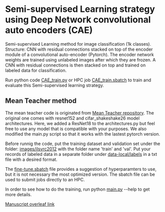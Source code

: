 # Semi-supervised Learning strategy using Deep Network convolutional auto encoders (CAE)
Semi-supervised Learning method for image classification (1k classes). Structure: CNN with residual connections stacked on top of the encoder module of a convolutional auto-encoder (Pytorch). The encoder network weights are trained using unlabeled images after which they are frozen. A CNN with residual connections is then stacked on top and trained on labeled data for classification.

Run python code [CAE_train.py](./CAE_ResNet/CAE_train.py) or HPC job [CAE_train.sbatch](./CAE_ResNet/CAE_train.sbatch) to train and evaluate this Semi-supervised learning strategy.

## Mean Teacher method
The mean teacher code is originated from [Mean Teacher repository](https://github.com/CuriousAI/mean-teacher/tree/master/pytorch). The original one comes with resnet152 and cifar_shakeshake26 model architectures. Here, we added a ResNet18 to the architectures.py but feel free to use any model that is compatible with your purposes. We also modified the main.py script so that it works with the lastest pytorch version.

Before runnig the code, put the training dataset and validation set under the folder: [images/ilsvrc2012](./mean_teacher/data-local/images/ilsvrc2012/) with the folder name 'train' and 'val'. Put your records of labeled data in a separate folder under [data-local/labels](./mean_teacher/data-local/labels/) in a txt file with a desired format.

The [fine-tune.sbatch](./mean_teacher/fine-tune.sbatch) file provides a suggestion of hyperparamters to use, but it is not necessary the most optimized version. The sbatch file can be used to submit jobs directly to an HPC.

In order to see how to do the training, run python [main.py](./mean_teacher/main.py) --help to get more details.

[Manuscript overleaf link](https://www.overleaf.com/read/drqnsxrkkxxb)

